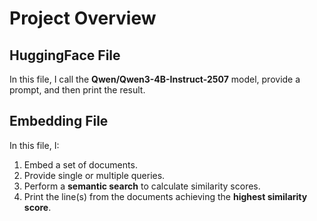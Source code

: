 # Project Overview

## HuggingFace File
In this file, I call the **Qwen/Qwen3-4B-Instruct-2507** model, provide a prompt, and then print the result.

## Embedding File
In this file, I:
1. Embed a set of documents.
2. Provide single or multiple queries.
3. Perform a **semantic search** to calculate similarity scores.
4. Print the line(s) from the documents achieving the **highest similarity score**.

